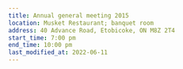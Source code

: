 ```yaml
---
title: Annual general meeting 2015
location: Musket Restaurant; banquet room
address: 40 Advance Road, Etobicoke, ON M8Z 2T4
start_time: 7:00 pm
end_time: 10:00 pm
last_modified_at: 2022-06-11
---
```

